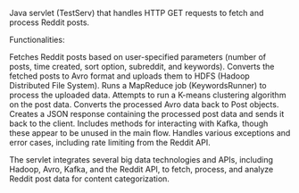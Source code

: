 Java servlet (TestServ) that handles HTTP GET requests to fetch and process Reddit posts. 

Functionalities:

Fetches Reddit posts based on user-specified parameters (number of posts, time created, sort option, subreddit, and keywords).
Converts the fetched posts to Avro format and uploads them to HDFS (Hadoop Distributed File System).
Runs a MapReduce job (KeywordsRunner) to process the uploaded data.
Attempts to run a K-means clustering algorithm on the post data.
Converts the processed Avro data back to Post objects.
Creates a JSON response containing the processed post data and sends it back to the client.
Includes methods for interacting with Kafka, though these appear to be unused in the main flow.
Handles various exceptions and error cases, including rate limiting from the Reddit API.

The servlet integrates several big data technologies and APIs, including Hadoop, Avro, Kafka, and the Reddit API, to fetch, process, and analyze Reddit post data for content categorization.
